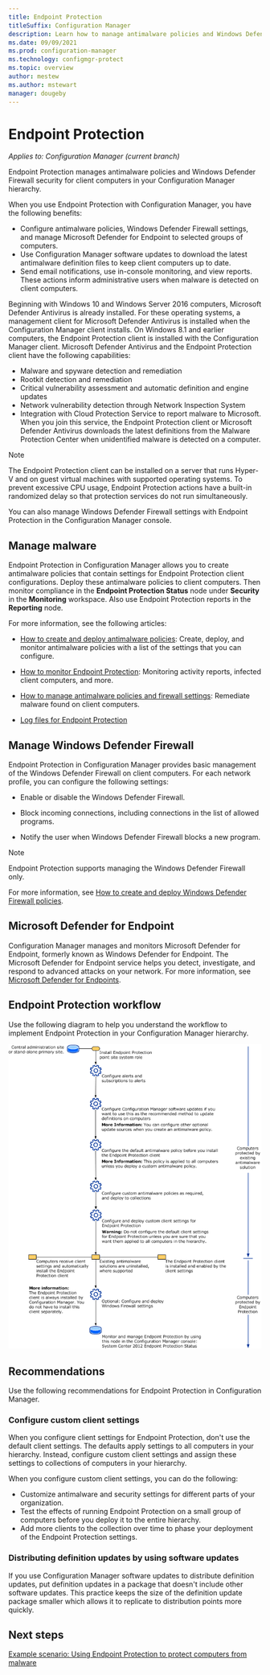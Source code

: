 ```yaml
---
title: Endpoint Protection
titleSuffix: Configuration Manager
description: Learn how to manage antimalware policies and Windows Defender Firewall security for clients.
ms.date: 09/09/2021
ms.prod: configuration-manager
ms.technology: configmgr-protect
ms.topic: overview
author: mestew
ms.author: mstewart
manager: dougeby
---
```


# Endpoint Protection

*Applies to: Configuration Manager (current branch)*

Endpoint Protection manages antimalware policies and Windows Defender Firewall security for client computers in your Configuration Manager hierarchy.

When you use Endpoint Protection with Configuration Manager, you have the following benefits:

- Configure antimalware policies, Windows Defender Firewall settings, and manage Microsoft Defender for Endpoint to selected groups of computers.
- Use Configuration Manager software updates to download the latest antimalware definition files to keep client computers up to date.
- Send email notifications, use in-console monitoring, and view reports. These actions inform administrative users when malware is detected on client computers.

Beginning with Windows 10 and Windows Server 2016 computers, Microsoft Defender Antivirus is already installed. For these operating systems, a management client for Microsoft Defender Antivirus is installed when the Configuration Manager client installs. On Windows 8.1 and earlier computers, the Endpoint Protection client is installed with the Configuration Manager client. Microsoft Defender Antivirus and the Endpoint Protection client have the following capabilities:

- Malware and spyware detection and remediation
- Rootkit detection and remediation
- Critical vulnerability assessment and automatic definition and engine updates
- Network vulnerability detection through Network Inspection System
- Integration with Cloud Protection Service to report malware to Microsoft. When you join this service, the Endpoint Protection client or Microsoft Defender Antivirus downloads the latest definitions from the Malware Protection Center when unidentified malware is detected on a computer.

> [!NOTE]
> The Endpoint Protection client can be installed on a server that runs Hyper-V and on guest virtual machines with supported operating systems. To prevent excessive CPU usage, Endpoint Protection actions have a built-in randomized delay so that protection services do not run simultaneously.

You can also manage Windows Defender Firewall settings with Endpoint Protection in the Configuration Manager console.

## Manage malware

Endpoint Protection in Configuration Manager allows you to create antimalware policies that contain settings for Endpoint Protection client configurations. Deploy these antimalware policies to client computers. Then monitor compliance in the **Endpoint Protection Status** node under **Security** in the **Monitoring** workspace. Also use Endpoint Protection reports in the **Reporting** node.

For more information, see the following articles:

- [How to create and deploy antimalware policies](endpoint-antimalware-policies.md): Create, deploy, and monitor antimalware policies with a list of the settings that you can configure.

- [How to monitor Endpoint Protection](monitor-endpoint-protection.md): Monitoring activity reports, infected client computers, and more.

- [How to manage antimalware policies and firewall settings](endpoint-antimalware-firewall.md): Remediate malware found on client computers.

- [Log files for Endpoint Protection](../../core/plan-design/hierarchy/log-files.md#BKMK_EPLog)

## Manage Windows Defender Firewall

Endpoint Protection in Configuration Manager provides basic management of the Windows Defender Firewall on client computers. For each network profile, you can configure the following settings:

- Enable or disable the Windows Defender Firewall.

- Block incoming connections, including connections in the list of allowed programs.

- Notify the user when Windows Defender Firewall blocks a new program.

> [!NOTE]
> Endpoint Protection supports managing the Windows Defender Firewall only.

For more information, see [How to create and deploy Windows Defender Firewall policies](create-windows-firewall-policies.md).

## Microsoft Defender for Endpoint

Configuration Manager manages and monitors Microsoft Defender for Endpoint, formerly known as Windows Defender for Endpoint. The Microsoft Defender for Endpoint service helps you detect, investigate, and respond to advanced attacks on your network. For more information, see [Microsoft Defender for Endpoints](defender-advanced-threat-protection.md).

## Endpoint Protection workflow

Use the following diagram to help you understand the workflow to implement Endpoint Protection in your Configuration Manager hierarchy.

![Endpoint protection workflow.](../media/Endpoint-Protection-Workflow.gif)

## Recommendations

Use the following recommendations for Endpoint Protection in Configuration Manager.

### Configure custom client settings

When you configure client settings for Endpoint Protection, don't use the default client settings. The defaults apply settings to all computers in your hierarchy. Instead, configure custom client settings and assign these settings to collections of computers in your hierarchy.

When you configure custom client settings, you can do the following:

- Customize antimalware and security settings for different parts of your organization.
- Test the effects of running Endpoint Protection on a small group of computers before you deploy it to the entire hierarchy.
- Add more clients to the collection over time to phase your deployment of the Endpoint Protection settings.

### Distributing definition updates by using software updates

If you use Configuration Manager software updates to distribute definition updates, put definition updates in a package that doesn't include other software updates. This practice keeps the size of the definition update package smaller which allows it to replicate to distribution points more quickly.

## Next steps

[Example scenario: Using Endpoint Protection to protect computers from malware](scenarios-endpoint-protection.md)
